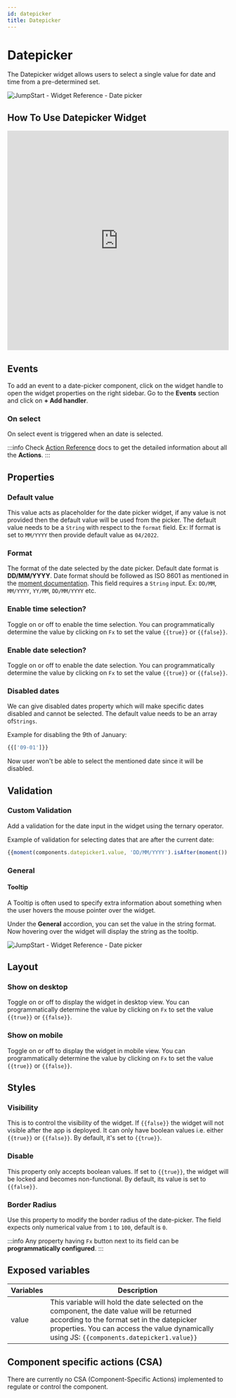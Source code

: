 ```yaml
---
id: datepicker
title: Datepicker
---
```

# Datepicker

The Datepicker widget allows users to select a single value for date and time from a pre-determined set.

<div style={{textAlign: 'center'}}>

<img className="screenshot-full" src="/img/widgets/datepicker/date-picker.png" alt="JumpStart - Widget Reference - Date picker" />

</div>

## How To Use Datepicker Widget

<iframe height="500" src="https://www.youtube.com/embed/ioJyd2WE2qI" title="Datepicker Widget" frameborder="0" allowfullscreen width="100%"></iframe>

## Events

To add an event to a date-picker component, click on the widget handle to open the widget properties on the right sidebar. Go to the **Events** section and click on **+ Add handler**.

### On select

On select event is triggered when an date is selected.

:::info
Check [Action Reference](/docs/category/actions-reference) docs to get the detailed information about all the **Actions**.
:::

## Properties

### Default value

This value acts as placeholder for the date picker widget, if any value is not provided then the default value will be used from the picker. The default value needs to be a `String` with respect to the `format` field. Ex: If format is set to `MM/YYYY` then provide default value as `04/2022`.

### Format

The format of the date selected by the date picker. Default date format is **DD/MM/YYYY**. Date format should be followed as ISO 8601 as mentioned in the [moment documentation](https://momentjs.com/docs/). This field requires a `String` input. Ex: `DD/MM`, `MM/YYYY`, `YY/MM`, `DD/MM/YYYY` etc.

### Enable time selection?

Toggle on or off to enable the time selection. You can programmatically determine the value by clicking on `Fx` to set the value `{{true}}` or `{{false}}`.

### Enable date selection?

Toggle on or off to enable the date selection. You can programmatically determine the value by clicking on `Fx` to set the value `{{true}}` or `{{false}}`.

### Disabled dates

We can give disabled dates property which will make specific dates disabled and cannot be selected. The default value needs to be an array of`Strings`.

Example for disabling the 9th of January:
```js
{{['09-01']}}
```

Now user won't be able to select the mentioned date since it will be disabled. 

## Validation

### Custom Validation

Add a validation for the date input in the widget using the ternary operator.

Example of validation for selecting dates that are after the current date:
```js
{{moment(components.datepicker1.value, 'DD/MM/YYYY').isAfter(moment()) ? true : 'Date should be after today'}}
```
### General
#### Tooltip

A Tooltip is often used to specify extra information about something when the user hovers the mouse pointer over the widget.

Under the <b>General</b> accordion, you can set the value in the string format. Now hovering over the widget will display the string as the tooltip.

<div style={{textAlign: 'center'}}>

<img className="screenshot-full" src="/img/tooltip.png" alt="JumpStart - Widget Reference - Date picker" />

</div>

## Layout

### Show on desktop

Toggle on or off to display the widget in desktop view. You can programmatically determine the value by clicking on `Fx` to set the value `{{true}}` or `{{false}}`.
### Show on mobile

Toggle on or off to display the widget in mobile view. You can programmatically determine the value by clicking on `Fx` to set the value `{{true}}` or `{{false}}`.

## Styles

### Visibility

This is to control the visibility of the widget. If `{{false}}` the widget will not visible after the app is deployed. It can only have boolean values i.e. either `{{true}}` or `{{false}}`. By default, it's set to `{{true}}`.

### Disable

This property only accepts boolean values. If set to `{{true}}`, the widget will be locked and becomes non-functional. By default, its value is set to `{{false}}`.

### Border Radius

Use this property to modify the border radius of the date-picker. The field expects only numerical value from `1` to `100`, default is `0`. 

:::info
Any property having `Fx` button next to its field can be **programmatically configured**.
:::

## Exposed variables

| Variables   | Description |
| ----------- | ----------- |
| value | This variable will hold the date selected on the component, the date value will be returned according to the format set in the datepicker properties. You can access the value dynamically using JS: `{{components.datepicker1.value}}`|

## Component specific actions (CSA)

There are currently no CSA (Component-Specific Actions) implemented to regulate or control the component.